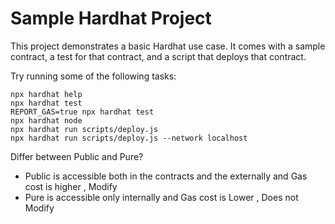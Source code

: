# Sample Hardhat Project

This project demonstrates a basic Hardhat use case. It comes with a sample contract, a test for that contract, and a script that deploys that contract.

Try running some of the following tasks:

```shell
npx hardhat help
npx hardhat test
REPORT_GAS=true npx hardhat test
npx hardhat node
npx hardhat run scripts/deploy.js
npx hardhat run scripts/deploy.js --network localhost
```

Differ between Public and Pure?
* Public is accessible both in the contracts and the externally and Gas cost is higher , Modify
* Pure is accessible only internally  and  Gas cost is Lower , Does not Modify